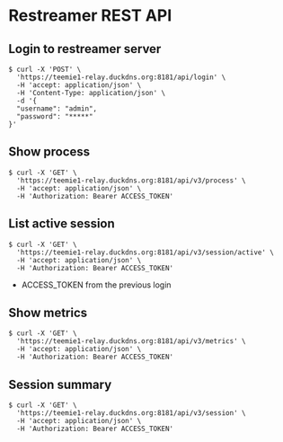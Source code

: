 # Restreamer REST API

## Login to restreamer server
~~~
$ curl -X 'POST' \
  'https://teemie1-relay.duckdns.org:8181/api/login' \
  -H 'accept: application/json' \
  -H 'Content-Type: application/json' \
  -d '{
  "username": "admin",
  "password": "*****"
}'
~~~
## Show process
~~~
$ curl -X 'GET' \
  'https://teemie1-relay.duckdns.org:8181/api/v3/process' \
  -H 'accept: application/json' \
  -H 'Authorization: Bearer ACCESS_TOKEN'
~~~

## List active session
~~~
$ curl -X 'GET' \
  'https://teemie1-relay.duckdns.org:8181/api/v3/session/active' \
  -H 'accept: application/json' \
  -H 'Authorization: Bearer ACCESS_TOKEN'
~~~
* ACCESS_TOKEN from the previous login

## Show metrics
~~~
$ curl -X 'GET' \
  'https://teemie1-relay.duckdns.org:8181/api/v3/metrics' \
  -H 'accept: application/json' \
  -H 'Authorization: Bearer ACCESS_TOKEN'
~~~

## Session summary
~~~
$ curl -X 'GET' \
  'https://teemie1-relay.duckdns.org:8181/api/v3/session' \
  -H 'accept: application/json' \
  -H 'Authorization: Bearer ACCESS_TOKEN'
~~~
